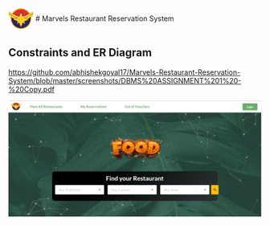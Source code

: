 
<img align="center" alt="GIF" src="https://github.com/abhishekgoyal17/Marvels-Restaurant-Reservation-System/blob/master/screenshots/images.png" width="50" height="50" />
# Marvels Restaurant Reservation System

## Constraints and ER Diagram
https://github.com/abhishekgoyal17/Marvels-Restaurant-Reservation-System/blob/master/screenshots/DBMS%20ASSIGNMENT%201%20-%20Copy.pdf

<img align="center" alt="GIF" src="https://github.com/abhishekgoyal17/Marvels-Restaurant-Reservation-System/blob/master/screenshots/Screenshot%202022-07-18%20171354.png"  />
